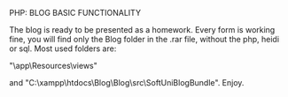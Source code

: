 PHP: BLOG BASIC FUNCTIONALITY

The blog is ready to be presented as a homework. Every form is working fine, you will find only the Blog folder in the .rar file, without the php, heidi or sql. Most used folders are: 

"\app\Resources\views" 

and 
"C:\xampp\htdocs\Blog\Blog\src\SoftUniBlogBundle". 
Enjoy.

